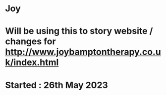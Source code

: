 # Joy
# Will be using this to story website / changes for http://www.joybamptontherapy.co.uk/index.html
# Started : 26th May 2023
